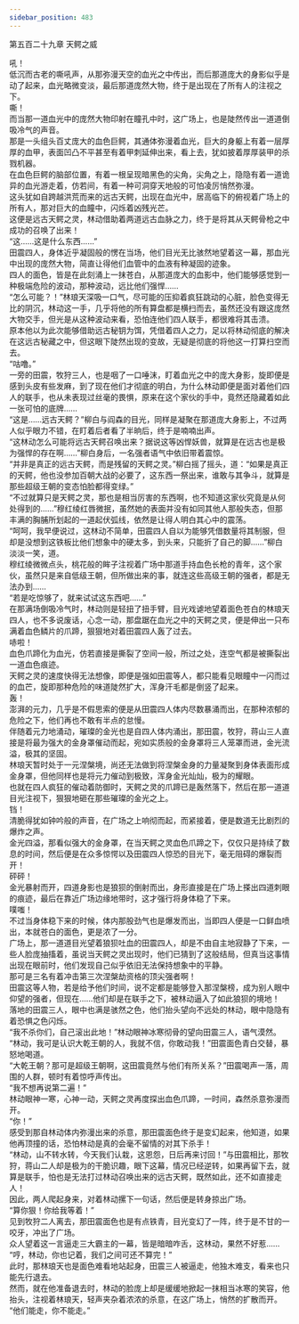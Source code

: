 ```yaml
---
sidebar_position: 483
---
```

 第五百二十九章 天鳄之威


吼！  
低沉而古老的嘶吼声，从那弥漫天空的血光之中传出，而后那道庞大的身影似乎是动了起来，血光略微变淡，最后那道庞然大物，终于是出现在了所有人的注视之下。  
嘶！  
而当那一道血光中的庞然大物印射在瞳孔中时，这广场上，也是陡然传出一道道倒吸冷气的声音。  
那是一头组头百丈庞大的血色巨鳄，其通体弥漫着血光，巨大的身躯上有着一层厚厚的血甲，表面凹凸不平甚至有着甲刺延伸出来，看上去，犹如披着厚厚装甲的杀戮机器。  
在血色巨鳄的脑部位置，有着一根呈现暗黑色的尖角，尖角之上，隐隐有着一道诡异的血光游走着，仿若间，有着一种可洞穿天地般的可怕凌厉悄然弥漫。  
这头犹如自跨越洪荒而来的远古天鳄，出现在血光中，居高临下的俯视着广场上的所有人，那对巨大的血瞳中，闪烁着凶残光芒。  
这便是远古天鳄之灵，林动借助着两道远古血脉之力，终于是将其从天鳄骨枪之中成功的召唤了出来！  
“这……这是什么东西……”  
田震四人，身体近乎凝固般的愣在当场，他们目光无比骇然地望着这一幕，那血光中出现的庞然大物，简直让得他们血管中的血液有种凝固的迹象。  
四人的面色，皆是在此刻涌上一抹苍白，从那道庞大的血影中，他们能够感觉到一种极端危险的波动，那种波动，远比他们强悍……  
“怎么可能？！”林琅天深吸一口气，尽可能的压抑着疯狂跳动的心脏，脸色变得无比的阴沉，林动这一手，几乎将他的所有算盘都是横扫而去，虽然还没有跟这庞然大物交手，但光是从这种波动来看，恐怕连他们四人联手，都很难将其击溃。  
原本他以为此次能够借助远古秘钥为饵，凭借着四人之力，足以将林动彻底的解决在这远古秘藏之中，但这眼下陡然出现的变故，无疑是彻底的将他这一打算扫空而去。  
“咕噜。”  
一旁的田震，牧狩三人，也是咽了一口唾沫，盯着血光之中的庞大身影，旋即便是感到头皮有些发麻，到了现在他们才彻底的明白，为什么林动即便是面对着他们四人的联手，也从未表现过丝毫的畏惧，原来在这个家伙的手中，竟然还隐藏着如此一张可怕的底牌……  
“这是……远古天鳄？”柳白与阎森的目光，同样是凝聚在那道庞大身影上，不过两人似乎眼力不错，在盯着后者看了半晌后，终于是喃喃出声。  
“这林动怎么可能将远古天鳄召唤出来？据说这等凶悍妖兽，就算是在远古也是极为强悍的存在啊……”柳白身后，一名强者语气中依旧带着震惊。  
“并非是真正的远古天鳄，而是残留的天鳄之灵。”柳白摇了摇头，道：“如果是真正的天鳄，他也没参加百朝大战的必要了，这东西一祭出来，谁敢与其争斗，就算是那些超级王朝的变态怕脸都得变绿。”  
“不过就算只是天鳄之灵，那也是相当厉害的东西啊，也不知道这家伙究竟是从何处得到的……”穆红绫红唇微抿，虽然她的表面并没有如同其他人那般失态，但那丰满的胸脯所划起的一道起伏弧线，依然是让得人明白其心中的震荡。  
“呵呵，我早便说过，这林动不简单，田震四人自以为能够凭借数量将其制服，但却是没想到这铁板比他们想象中的硬太多，到头来，只能折了自己的脚……”柳白淡淡一笑，道。  
穆红绫微微点头，桃花般的眸子注视着广场中那道手持血色长枪的青年，这个家伙，虽然只是来自低级王朝，但所做出来的事，就连这些高级王朝的强者，都是无法办到……  
“若是吃惊够了，就来试试这东西吧……”  
在那满场倒吸冷气时，林动则是轻扭了扭手臂，目光戏谑地望着面色苍白的林琅天四人，也不多说废话，心念一动，那盘踞在血光之中的天鳄之灵，便是伸出一只布满着血色鳞片的爪蹄，狠狠地对着田震四人轰了过去。  
哧啦！  
血色爪蹄化为血光，仿若直接是撕裂了空间一般，所过之处，连空气都是被撕裂出一道血色痕迹。  
天鳄之灵的速度快得无法想像，即便是强如田震等人，都只能看见眼瞳中一闪而过的血芒，旋即那种危险的味道陡然扩大，浑身汗毛都是倒竖了起来。  
轰！  
澎湃的元力，几乎是不假思索的便是从田震四人体内尽数暴涌而出，在那种浓郁的危险之下，他们再也不敢有半点的怠慢。  
伴随着元力地涌动，璀璨的金光也是自四人体内涌出，那田震，牧狩，蒋山三人直接是将最为强大的金身罩催动而起，宛如实质般的金身罩将三人笼罩而进，金光流溢，极其的坚固。  
林琅天暂时处于一元涅槃境，尚还无法做到将涅槃金身的力量凝聚到身体表面形成金身罩，但他同样也是将元力催动到极致，浑身金光灿灿，极为的耀眼。  
也就在四人疯狂的催动着防御时，天鳄之灵的爪蹄已是轰然落下，然后在那一道道目光注视下，狠狠地砸在那些璀璨的金光之上。  
铛！  
清脆得犹如钟吟般的声音，在广场之上响彻而起，而紧接着，便是数道无比剧烈的爆炸之声。  
金光四溢，那看似强大的金身罩，在当天鳄之灵血色爪蹄之下，仅仅只是持续了数息的时间，然后便是在众多惊愕以及田震四人惊恐的目光下，毫无阻碍的爆裂而开！  
砰砰！  
金光暴射而开，四道身影也是狼狈的倒射而出，身形直接是在广场上搽出四道刺眼的痕迹，最后在靠近广场边缘地带时，这才强行将身体稳了下来。  
噗嗤！  
不过当身体稳下来的时候，体内那股劲气也是爆发而出，当即四人便是一口鲜血喷出，本就苍白的面色，更是浓了一分。  
广场上，那一道道目光望着狼狈吐血的田震四人，却是不由自主地寂静了下来，一些人脸庞抽搐着，虽说当天鳄之灵出现时，他们已猜到了这般结局，但真当这事情出现在眼前时，他们发现自己似乎依旧无法保持想象中的平静。  
那可是三名有着冲击第三次涅槃劫资格的顶尖强者啊！  
田震这等人物，若是给予他们时间，说不定都是能够登入那涅槃榜，成为别人眼中仰望的强者，但现在……他们却是在联手之下，被林动逼入了如此狼狈的境地！  
落地的田震三人，眼中也满是骇然之色，他们抬头望向不远处的林动，眼中隐隐有着恐惧之色闪烁。  
“我不杀你们，自己滚出此地！”林动眼神冰寒彻骨的望向田震三人，语气漠然。  
“林动，我可是认识大乾王朝的人，我就不信，你敢动我！”田震面色青白交替，暴怒地喝道。  
“大乾王朝？那可是超级王朝啊，这田震竟然与他们有所关系？”田震喝声一落，周围的人群，顿时有着惊呼声传出。  
“我不想再说第二遍！”  
林动眼神一寒，心神一动，天鳄之灵再度探出血色爪蹄，一时间，森然杀意弥漫而开。  
“你！”  
感受到那自林动体内弥漫出来的杀意，那田震面色终于是变幻起来，他知道，如果他再顶撞的话，恐怕林动是真的会毫不留情的对其下杀手！  
“林动，山不转水转，今天我们认栽，这恩怨，日后再来讨回！”与田震相比，那牧狩，蒋山二人却是极为的干脆识趣，眼下这幕，情况已经逆转，如果再留下去，就算是联手，怕也是无法打过林动召唤出来的远古天鳄，既然如此，还不如直接走人！  
因此，两人爬起身来，对着林动摞下一句话，然后便是转身掠出广场。  
“算你狠！你给我等着！”  
见到牧狩二人离去，那田震面色也是有点铁青，目光变幻了一阵，终于是不甘的一咬牙，冲出了广场。  
众人望着这一言逼走三大霸主的一幕，皆是暗暗咋舌，这林动，果然不好惹……  
“哼，林动，你也记着，我们之间可还不算完！”  
此时，那林琅天也是面色难看地站起身，田震三人被逼走，他独木难支，看来也只能先行退去。  
然而，就在他准备退去时，林动的脸庞上却是缓缓地掀起一抹相当冰寒的笑容，他抬头，注视着林琅天，轻声夹杂着浓浓的杀意，在这广场上，悄然的扩散而开。  
“他们能走，你不能走。”  
  
  
